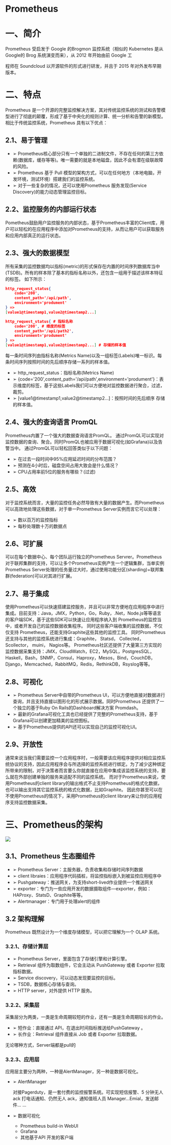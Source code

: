 # Prometheus

# 一、简介

Prometheus 受启发于 Google 的Brogmon 监控系统（相似的 Kubernetes 是从 Google的 Brog 系统演变而来），从 2012 年开始由前 Google 工

程师在 Soundcloud 以开源软件的形式进行研发，并且于 2015 年对外发布早期版本。

# 二、特点

Prometheus 是一个开源的完整监控解决方案，其对传统监控系统的测试和告警模型进行了彻底的颠覆，形成了基于中央化的规则计算、统一分析和告警的新模型。 相比于传统监控系统，Prometheus 具有以下优点：

## 2.1、易于管理 

- ➢ Prometheus核心部分只有一个单独的二进制文件，不存在任何的第三方依赖(数据库，缓存等等)。唯一需要的就是本地磁盘，因此不会有潜在级联故障的风险。 
- ➢ Prometheus 基于 Pull 模型的架构方式，可以在任何地方（本地电脑，开发环境，测试环境）搭建我们的监控系统。 
- ➢ 对于一些复杂的情况，还可以使用Prometheus 服务发现(Service Discovery)的能力动态管理监控目标。

## 2.2、监控服务的内部运行状态 

Pometheus鼓励用户监控服务的内部状态，基于Prometheus丰富的Client库，用户可以轻松的在应用程序中添加对Prometheus的支持，从而让用户可以获取服务和应用内部真正的运行状态。 

## 2.3、强大的数据模型 

所有采集的监控数据均以指标(metric)的形式保存在内置的时间序列数据库当中(TSDB)。所有的样本除了基本的指标名称以外，还包含一组用于描述该样本特征的标签。
如下所示： 

```json
http_request_status{
    code='200',
    content_path='/api/path',
    environment='produment'
} =>
[value1@timestamp1,value2@timestamp2...]

http_request_status{ # 指标名称
    code='200', # 维度的标签
    content_path='/api/path2',
    environment='produment'
} =>
[value1@timestamp1,value2@timestamp2...] # 存储的样本值
```

每一条时间序列由指标名称(Metrics Name)以及一组标签(Labels)唯一标识。每条时间序列按照时间的先后顺序存储一系列的样本值。 

- ➢ http_request_status：指标名称(Metrics Name) 
- ➢ {code='200',content_path='/api/path',environment='produment'}：表示维度的标签，基于这些Labels我们可以方便地对监控数据进行聚合，过滤，裁剪。 
- ➢ [value1@timestamp1,value2@timestamp2...]：按照时间的先后顺序 存储的样本值。

## 2.4、强大的查询语言 PromQL 

Prometheus内置了一个强大的数据查询语言PromQL。 通过PromQL可以实现对监控数据的查询、聚合。同时PromQL也被应用于数据可视化(如Grafana)以及告警当中。 
通过PromQL可以轻松回答类似于以下问题： 

- ➢ 在过去一段时间中95%应用延迟时间的分布范围？ 
- ➢ 预测在4小时后，磁盘空间占用大致会是什么情况？ 
- ➢ CPU占用率前5位的服务有哪些？(过滤) 

## 2.5、高效 

对于监控系统而言，大量的监控任务必然导致有大量的数据产生。而Prometheus可以高效地处理这些数据，对于单一Prometheus Server实例而言它可以处理： 

- ➢ 数以百万的监控指标  
- ➢ 每秒处理数十万的数据点 

## 2.6、可扩展 

可以在每个数据中心、每个团队运行独立的Prometheus Servrer。Prometheus对于联邦集群的支持，可以让多个Prometheus实例产生一个逻辑集群，当单实例Prometheus Server处理的任务量过大时，通过使用功能分区(sharding)+联邦集群(federation)可以对其进行扩展。 

## 2.7、易于集成 

使用Prometheus可以快速搭建监控服务，并且可以非常方便地在应用程序中进行集成。目前支持：Java，JMX，Python，Go，Ruby，.Net，Node.js等等语言的客户端SDK，基于这些SDK可以快速让应用程序纳入到 Prometheus的监控当中，或者开发自己的监控数据收集程序。 同时这些客户端收集的监控数据，不仅仅支持 Prometheus，还能支持Graphite这些其他的监控工具。  同时Prometheus还支持与其他的监控系统进行集成：Graphite， Statsd， Collected，Scollector， muini， Nagios等。 Prometheus社区还提供了大量第三方实现的监控数据采集支持：JMX，CloudWatch，EC2，MySQL，PostgresSQL，Haskell，Bash，SNMP，Consul，Haproxy，Mesos，Bind，CouchDB，Django，Memcached，RabbitMQ，Redis，RethinkDB，Rsyslog等等。 

## 2.8、可视化 

- ➢ Prometheus Server中自带的Prometheus UI，可以方便地直接对数据进行查询，并且支持直接以图形化的形式展示数据。同时Prometheus 还提供了一个独立的基于Ruby On Rails的Dashboard解决方案 Promdash。 
- ➢ 最新的Grafana可视化工具也已经提供了完整的Prometheus支持，基于Grafana可以创建更加精美的监控图标。 
- ➢ 基于Prometheus提供的API还可以实现自己的监控可视化UI。 

## 2.9、开放性 

通常来说当我们需要监控一个应用程序时，一般需要该应用程序提供对相应监控系统协议的支持，因此应用程序会与所选择的监控系统进行绑定。为了减少这种绑定所带来的限制，对于决策者而言要么你就直接在应用中集成该监控系统的支持，要么就在外部创建单独的服务来适配不同的监控系统。 而对于Prometheus来说，使用Prometheus的client library的输出格式不止支持Prometheus的格式化数据，也可以输出支持其它监控系统的格式化数据，比如Graphite。 因此你甚至可以在不使用Prometheus的情况下，采用Prometheus的client library来让你的应用程序支持监控数据采集。 

# 三、Prometheus的架构 



![](./img/01.png)

## 3.1、Prometheus 生态圈组件 

- ➢ Prometheus Server：主服务器，负责收集和存储时间序列数据 
- ➢ client libraies：应用程序代码插桩，将监控指标嵌入到被监控应用程序中 
- ➢ Pushgateway：推送网关，为支持short-lived作业提供一个推送网关 
- ➢ exporter：专门为一些应用开发的数据摄取组件—exporter，例如：HAProxy、StatsD、Graphite等等。 
- ➢ Alertmanager：专门用于处理alert的组件

## 3.2 架构理解 

Prometheus 既然设计为一个维度存储模型，可以把它理解为一个 OLAP 系统。

### 3.2.1、存储计算层

- ➢ Prometheus Server，里面包含了存储引擎和计算引擎。
- ➢ Retrieval 组件为取数组件，它会主动从 PushGateway 或者 Exporter 拉取指标数据。
- ➢ Service discovery，可以动态发现要监控的目标。
- ➢ TSDB，数据核心存储与查询。
- ➢ HTTP server，对外提供 HTTP 服务。

### 3.2.2、采集层

采集层分为两类，一类是生命周期较短的作业，还有一类是生命周期较长的作业。

- ➢ 短作业：直接通过 API，在退出时间指标推送给PushGateway 。
- ➢ 长作业：Retrieval 组件直接从 Job 或者 Exporter 拉取数据。

无论哪种方式，Server端都是pull的

### 3.2.3、应用层

应用层主要分为两种，一种是AlertManager，另一种是数据可视化。

- ➢ AlertManager

  对接Pagerduty，是一套付费的监控报警系统。可实现短信报警、5 分钟无人 ack 打电话通知、仍然无人 ack，通知值班人员 Manager…Emial，发送邮件… …

- ➢ 数据可视化

  - Prometheus build-in WebUI
  - Grafana
  - 其他基于API 开发的客户端

